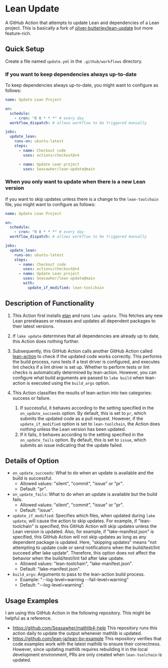 # Lean Update

A GitHub Action that attempts to update Lean and dependencies of a Lean project. This is basically a fork of [oliver-butterley/lean-update](https://github.com/oliver-butterley/lean-update) but more feature-rich.

## Quick Setup

Create a file named `update.yml` in the `.github/workflows` directory.

### If you want to keep dependencies always up-to-date

To keep dependencies always up-to-date, you might want to configure as follows:

```yml
name: Update Lean Project

on:
  schedule:
    - cron: "0 0 * * *" # every day
  workflow_dispatch: # allows workflow to be triggered manually

jobs:
  update_lean:
    runs-on: ubuntu-latest
    steps:
      - name: Checkout code
        uses: actions/checkout@v4

      - name: Update Lean project
        uses: Seasawher/lean-update@main
```

### When you only want to update when there is a new Lean version

If you want to skip updates unless there is a change to the `lean-toolchain` file, you might want to configure as follows:

```yml
name: Update Lean Project

on:
  schedule:
    - cron: "0 0 * * *" # every day
  workflow_dispatch: # allows workflow to be triggered manually

jobs:
  update_lean:
    runs-on: ubuntu-latest
    steps:
      - name: Checkout code
        uses: actions/checkout@v4
      - name: Update Lean project
        uses: Seasawher/lean-update@main
        with:
          update_if_modified: lean-toolchain
```

## Description of Functionality

1. This Action first installs [elan](https://github.com/leanprover/elan) and runs `lake update`. This fetches any new Lean prereleases or releases and updates all dependent packages to their latest versions.

1. If `lake update` determines that all dependencies are already up to date, this Action does nothing further.

1. Subsequently, this GitHub Action calls another GitHub Action called [lean-action](https://github.com/leanprover/lean-action) to check if the updated code works correctly. This performs the build process, runs tests if a test driver is configured, and executes lint checks if a lint driver is set up. Whether to perform tests or lint checks is automatically determined by lean-action. However, you can configure what build arguments are passed to `lake build` when lean-action is executed using the `build_args` option.

1. This Action classifies the results of lean-action into two categories: success or failure.
    1. If successful, it behaves according to the setting specified in the `on_update_succeeds` option. By default, this is set to `pr`, which submits the updated code as a pull request. However, if the `update_if_modified` option is set to `lean-toolchain`, the Action does nothing unless the Lean version has been updated.
    1. If it fails, it behaves according to the setting specified in the `on_update_fails` option. By default, this is set to `issue`, which submits an issue indicating that the update failed.

## Details of Option

* `on_update_succeeds`: What to do when an update is available and the build is successful.
    * Allowed values: "silent", "commit", "issue" or "pr".
    * Default: "pr".
* `on_update_fails`: What to do when an update is available but the build fails.
    * Allowed values: "silent", "commit", "issue" or "pr".
    * Default: "issue".
* `update_if_modified`: Specifies which files, when updated during `lake update`, will cause the action to skip updates. For example, if "lean-toolchain" is specified, this GitHub Action will skip updates unless the Lean version is updated. Also, for example, if "lake-manifest.json" is specified, this GitHub Action will not skip updates as long as any dependent package is updated. Here, "skipping updates" means "not attempting to update code or send notifications when the build/test/lint succeed after lake update". Therefore, this option does not affect the behavior when the build/test/lint fail after lake update.
    * Allowed values: "lean-toolchain", "lake-manifest.json".
    * Default: "lake-manifest.json".
* `build_args`: Arguments to pass to the lean-action build process.
    * Example: "--log-level=warning --fail-level=warning"
    * Default: "--log-level=warning".

## Usage Examples

I am using this GitHub Action in the following repository. This might be helpful as a reference.

* <https://github.com/Seasawher/mathlib4-help> This repository runs this action daily to update the output whenever mathlib is updated.
* <https://github.com/lean-ja/lean-by-example> This repository verifies that code examples work with the latest mathlib to ensure their correctness. However, since updating mathlib requires rebuilding it in the local development environment, PRs are only created when `lean-toolchain` is updated.
